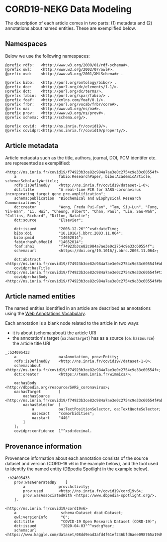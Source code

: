 # CORD19-NEKG Data Modeling

The description of each article comes in two parts: (1) metadata and (2) annotations about named entities. These are exemplified below.

## Namespaces

Below we use the following namespaces:

```turtle
@prefix rdfs:   <http://www.w3.org/2000/01/rdf-schema#>.
@prefix owl:    <http://www.w3.org/2002/07/owl#>.
@prefix xsd:    <http://www.w3.org/2001/XMLSchema#> .

@prefix bibo:   <http://purl.org/ontology/bibo/> .
@prefix dce:    <http://purl.org/dc/elements/1.1/>.
@prefix dct:    <http://purl.org/dc/terms/>.
@prefix fabio:  <http://purl.org/spar/fabio/> .
@prefix foaf:   <http://xmlns.com/foaf/0.1/>.
@prefix frbr:   <http://purl.org/vocab/frbr/core#>.
@prefix oa:     <http://www.w3.org/ns/oa#>.
@prefix prov:   <http://www.w3.org/ns/prov#>.
@prefix schema: <http://schema.org/>.

@prefix covid:  <http://ns.inria.fr/covid19/>.
@prefix covidpr:<http://ns.inria.fr/covid19/property/>.
```

## Article metadata

Article metadata such as the title, authors, journal, DOI, PCM identifer etc. are represented as exemplified:

```turtle
<http://ns.inria.fr/covid19/f74923b3ce82c984a7ae3e0c2754c9e33c60554f>
    a                   fabio:ResearchPaper, bibo:AcademicArticle, schema:ScholarlyArticle;
    rdfs:isDefinedBy    <http://ns.inria.fr/covid19/dataset-1-0>;
    dct:title           "A real-time PCR for SARS-coronavirus incorporating target gene pre-amplification";
    schema:publication  "Biochemical and Biophysical Research Communications";
    dc:creator	        "Wong, Freda Pui-Fan", "Tam, Siu-Lun", "Fung, Yin-Wan", "Li, Hui", "Cheung, Albert", "Chan, Paul", "Lin, Sau-Wah", "Collins, Richard", "Dillon, Natalie";
    dct:source          "Elsevier";

    dct:issued          "2003-12-26"^^xsd:dateTime;
    bibo:doi            "10.1016/j.bbrc.2003.11.064";
    bibo:pmid           "14652014";
    fabio:hasPubMedId   "14652014";
    foaf:sha1           "f74923b3ce82c984a7ae3e0c2754c9e33c60554f";
    schema:url          <https://doi.org/10.1016/j.bbrc.2003.11.064>;
    
    dct:abstract        <http://ns.inria.fr/covid19/f74923b3ce82c984a7ae3e0c2754c9e33c60554f#abstract>;
    covidpr:hasTitle    <http://ns.inria.fr/covid19/f74923b3ce82c984a7ae3e0c2754c9e33c60554f#title>;
    covidpr:hasBody     <http://ns.inria.fr/covid19/f74923b3ce82c984a7ae3e0c2754c9e33c60554f#body_text>.
```

## Article named entities

The named entities identified in an article are described as annotations using the [Web Annotations Vocabulary](https://www.w3.org/TR/annotation-vocab/).

Each annotation is a blank node related to the article in two ways:
- it is about (schema:about) the article URI
- the annotation's target (`oa:hasTarget`) has as a source (`oa:hasSource`) the article title URI

```turtle
_:b24095433
    a                   oa:Annotation, prov:Entity;
    rdfs:isDefinedBy    <http://ns.inria.fr/covid19//dataset-1-0>;
    schema:about        <http://ns.inria.fr/covid19/f74923b3ce82c984a7ae3e0c2754c9e33c60554f>;
    dct:creator         <https://team.inria.fr/wimmics/>;

    oa:hasBody          <http://dbpedia.org/resource/SARS_coronavirus>;
    oa:hasTarget        [
        oa:hasSource    <http://ns.inria.fr/covid19/f74923b3ce82c984a7ae3e0c2754c9e33c60554f#abstract>;
        oa:hasSelector  [
            a           oa:TextPositionSelector, oa:TextQuoteSelector;
            oa:exact    "comorbidities";
            oa:start    "446"
        ]
    ];
    covidpr:confidence  1^^xsd:decimal.
```

## Provenance information

Provenance information about each annotation consists of the source dataset and version (CORD-19 v6 in the example below), and the tool used to identify the named entity (DBpedia Spotlight in the example below).

```turtle
_:b24095433
    prov:wasGeneratedBy    [
        a               prov:Activity;
        prov:used       <http://ns.inria.fr/covid19/cord19v6>;
        prov:wasAssociatedWith <https://www.dbpedia-spotlight.org/>.
    ].

<http://ns.inria.fr/covid19/cord19v6>
    a                    schema:Dataset dcat:Dataset;
    owl:versionInfo      "6";
    dct:title            "COVID-19 Open Research Dataset (CORD-19)";
    dct:issued           "2020-04-03"^^xsd:gYear;
    schema:url           <https://www.kaggle.com/dataset/08dd9ead3afd4f61ef246bfd6aee098765a19d9f6dbf514f0142965748be859b/version/6>.
```
